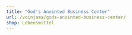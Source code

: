 ```yaml
---
title: "God's Anointed Business Center"
url: /voinjama/gods-anointed-business-center/
shop: Lebensmittel
---
```

